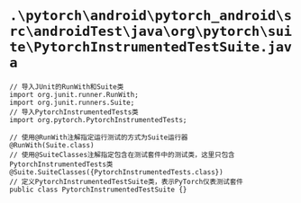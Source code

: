 # `.\pytorch\android\pytorch_android\src\androidTest\java\org\pytorch\suite\PytorchInstrumentedTestSuite.java`

```
// 导入JUnit的RunWith和Suite类
import org.junit.runner.RunWith;
import org.junit.runners.Suite;
// 导入PytorchInstrumentedTests类
import org.pytorch.PytorchInstrumentedTests;

// 使用@RunWith注解指定运行测试的方式为Suite运行器
@RunWith(Suite.class)
// 使用@SuiteClasses注解指定包含在测试套件中的测试类，这里只包含PytorchInstrumentedTests类
@Suite.SuiteClasses({PytorchInstrumentedTests.class})
// 定义PytorchInstrumentedTestSuite类，表示PyTorch仪表测试套件
public class PytorchInstrumentedTestSuite {}
```